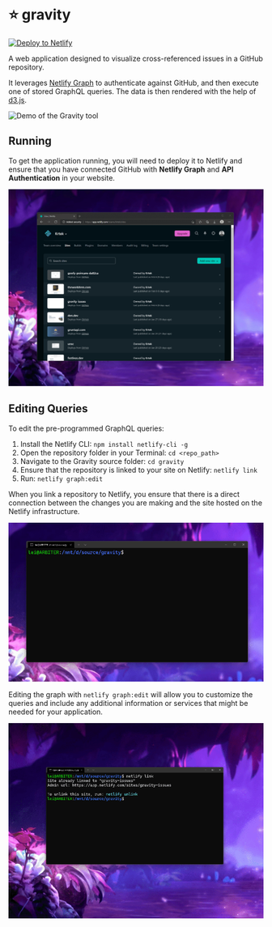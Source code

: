 # ⭐ gravity

[![Deploy to Netlify](https://www.netlify.com/img/deploy/button.svg)](https://app.netlify.com/start/deploy?repository=https://github.com/dend/gravity)

A web application designed to visualize cross-referenced issues in a GitHub repository.

It leverages [Netlify Graph](http://ntl.fyi/netlify-graph-docs) to authenticate against GitHub, and then execute one of stored GraphQL queries. The data is then rendered with the help of [d3.js](https://d3js.org/).

![Demo of the Gravity tool](media/gravity-demo.gif)

## Running

To get the application running, you will need to deploy it to Netlify and ensure that you have connected GitHub with **Netlify Graph** and **API Authentication** in your website.

![GitHub enabled as a connection in Netlify Graph](media/gravity-auth.gif)

## Editing Queries

To edit the pre-programmed GraphQL queries:

1. Install the Netlify CLI: `npm install netlify-cli -g`
2. Open the repository folder in your Terminal: `cd <repo_path>`
3. Navigate to the Gravity source folder: `cd gravity`
3. Ensure that the repository is linked to your site on Netlify: `netlify link`
4. Run: `netlify graph:edit`

When you link a repository to Netlify, you ensure that there is a direct connection between the changes you are making and the site hosted on the Netlify infrastructure.

![Linking a repository to Netlify](media/gravity-site-link.gif)

Editing the graph with `netlify graph:edit` will allow you to customize the queries and include any additional information or services that might be needed for your application.

![Editing GraphQL queries with Netlify Graph](media/gravity-graph-edit.gif)
